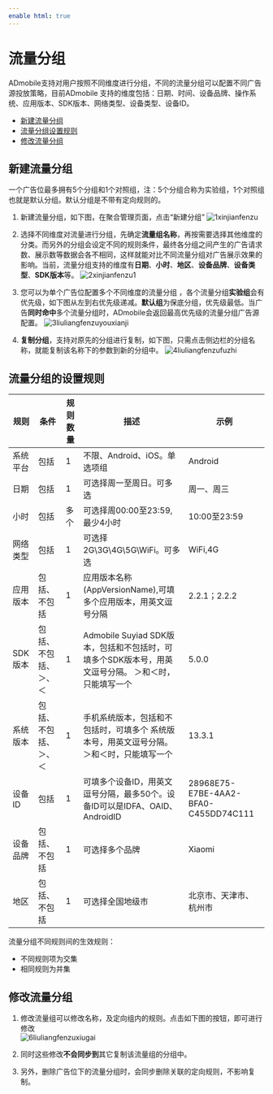 ```yaml
---
enable html: true
---
```

# 流量分组

ADmobile支持对用户按照不同维度进行分组，不同的流量分组可以配置不同广告源投放策略，目前ADmobile 支持的维度包括：日期、时间、设备品牌、操作系统、应用版本、SDK版本、网络类型、设备类型、设备ID。
- [新建流量分组](#新建流量分组) 
- [流量分组设置规则](#流量分组的设置规则)
- [修改流量分组](#修改流量分组)

## 新建流量分组

一个广告位最多拥有5个分组和1个对照组，注：5个分组合称为实验组，1个对照组也就是默认分组。默认分组是不带有定向规则的。
1. 新建流量分组，如下图，在聚合管理页面，点击“新建分组”
![1xinjianfenzu](../images/7.0/1xinjianfenzu.png)

2. 选择不同维度对流量进行分组，先确定**流量组名称**，再按需要选择其他维度的分类。而另外的分组会设定不同的规则条件，最终各分组之间产生的广告请求数、展示数等数据会各不相同，这样就能对比不同流量分组对广告展示效果的影响。当前，流量分组支持的维度有**日期**、**小时**、**地区**、**设备品牌**、**设备类型**、**SDK版本**等。
![2xinjianfenzu1](../images/7.0/2xinjianfenzu1.png)

3. 您可以为单个广告位配置多个不同维度的流量分组 ，各个流量分组**实验组**会有优先级，如下图从左到右优先级递减。**默认组**为保底分组，优先级最低。当广告**同时命中**多个流量分组时，ADmobile会返回最高优先级的流量分组广告源配置。
![3liuliangfenzuyouxianji](../images/7.0/3liuliangfenzuyouxianji.png)

4. **复制分组**，支持对原先的分组进行复制，如下图，只需点击侧边栏的分组名称，就能复制该名称下的参数到新的分组中。
![4liuliangfenzufuzhi](../images/7.0/4liuliangfenzufuzhi.png)

## 流量分组的设置规则

| 规则     | 条件                 | 规则数量 | 描述                                                         | 示例                                 |
| -------- | -------------------- | -------- | ------------------------------------------------------------ | ------------------------------------ |
| 系统平台 | 包括                 | 1        | 不限、Android、iOS。单选项组                                 | Android                              |
| 日期     | 包括                 | 1        | 可选择周一至周日。可多选                                     | 周一、周三                            |
| 小时     | 包括                 | 多个     | 可选择周00:00至23:59,最少4小时                               | 10:00至23:59                         |
| 网络类型 | 包括                 | 1        | 可选择2G\3G\4G\5G\WiFi。可多选                               | WiFi,4G                              |
| 应用版本 | 包括、不包括         | 1        | 应用版本名称(AppVersionName),可填多个应用版本，用英文逗号分隔 | 2.2.1；2.2.2                         |
| SDK版本  | 包括、不包括、＞、＜ | 1        | Admobile Suyiad  SDK版本，包括和不包括时，可填多个SDK版本号，用英文逗号分隔。     ＞和＜时，只能填写一个 | 5.0.0                                |
| 系统版本 | 包括、不包括、＞、＜ | 1        | 手机系统版本，包括和不包括时，可填多个     系统版本号，用英文逗号分隔。     ＞和＜时，只能填写一个 | 13.3.1                               |
| 设备ID   | 包括                 | 1        | 可填多个设备ID，用英文逗号分隔，最多50个。设备ID可以是IDFA、OAID、AndroidID | 28968E75-E7BE-4AA2-BFA0-C455DD74C111 |
| 设备品牌 | 包括、不包括         | 1        | 可选择多个品牌                                               | Xiaomi                               |
|地区|  包括、不包括   |    1    |   可选择全国地级市                                                           |   北京市、天津市、杭州市     |

流量分组不同规则间的生效规则：
- 不同规则项为交集
- 相同规则为并集

## 修改流量分组

1. 修改流量组可以修改名称，及定向组内的规则。点击如下图的按钮，即可进行修改<br>
![6liuliangfenzuxiugai](../images/7.0/6liuliangfenzuxiugai.png)

2. 同时这些修改**不会同步到**其它复制该流量组的分组中。<br>

3. 另外，删除广告位下的流量分组时，会同步删除关联的定向规则，不影响复制。<br>

